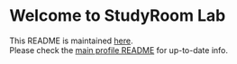 # Welcome to StudyRoom Lab

This README is maintained [here](./profile/README.md).  
Please check the [main profile README](./profile/README.md) for up-to-date info.
